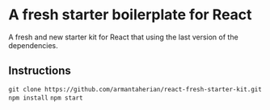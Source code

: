 # A fresh starter boilerplate for React

A fresh and new starter kit for React that using the last version of the dependencies.

## Instructions
`git clone https://github.com/armantaherian/react-fresh-starter-kit.git`
`npm install`
`npm start`